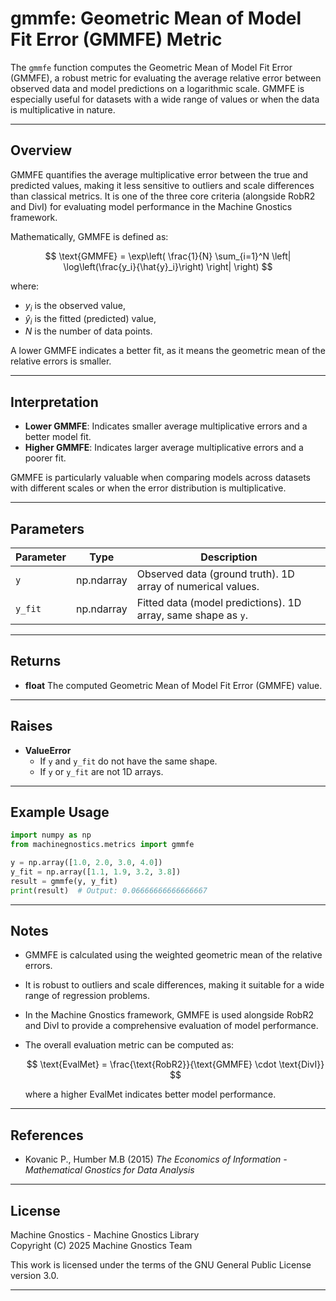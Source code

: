 # gmmfe: Geometric Mean of Model Fit Error (GMMFE) Metric

The `gmmfe` function computes the Geometric Mean of Model Fit Error (GMMFE), a robust metric for evaluating the average relative error between observed data and model predictions on a logarithmic scale. GMMFE is especially useful for datasets with a wide range of values or when the data is multiplicative in nature.

---

## Overview

GMMFE quantifies the average multiplicative error between the true and predicted values, making it less sensitive to outliers and scale differences than classical metrics. It is one of the three core criteria (alongside RobR2 and DivI) for evaluating model performance in the Machine Gnostics framework.

Mathematically, GMMFE is defined as:

$$
\text{GMMFE} = \exp\left( \frac{1}{N} \sum_{i=1}^N \left| \log\left(\frac{y_i}{\hat{y}_i}\right) \right| \right)
$$

where:

- $y_i$ is the observed value,
- $\hat{y}_i$ is the fitted (predicted) value,
- $N$ is the number of data points.

A lower GMMFE indicates a better fit, as it means the geometric mean of the relative errors is smaller.

---

## Interpretation

- **Lower GMMFE**: Indicates smaller average multiplicative errors and a better model fit.
- **Higher GMMFE**: Indicates larger average multiplicative errors and a poorer fit.

GMMFE is particularly valuable when comparing models across datasets with different scales or when the error distribution is multiplicative.

---

## Parameters

| Parameter | Type       | Description                                                     |
| --------- | ---------- | --------------------------------------------------------------- |
| `y`     | np.ndarray | Observed data (ground truth). 1D array of numerical values.     |
| `y_fit` | np.ndarray | Fitted data (model predictions). 1D array, same shape as `y`. |

---

## Returns

- **float**
  The computed Geometric Mean of Model Fit Error (GMMFE) value.

---

## Raises

- **ValueError**
  - If `y` and `y_fit` do not have the same shape.
  - If `y` or `y_fit` are not 1D arrays.

---

## Example Usage

```python
import numpy as np
from machinegnostics.metrics import gmmfe

y = np.array([1.0, 2.0, 3.0, 4.0])
y_fit = np.array([1.1, 1.9, 3.2, 3.8])
result = gmmfe(y, y_fit)
print(result)  # Output: 0.06666666666666667
```

---

## Notes

- GMMFE is calculated using the weighted geometric mean of the relative errors.
- It is robust to outliers and scale differences, making it suitable for a wide range of regression problems.
- In the Machine Gnostics framework, GMMFE is used alongside RobR2 and DivI to provide a comprehensive evaluation of model performance.
- The overall evaluation metric can be computed as:

  $$
  \text{EvalMet} = \frac{\text{RobR2}}{\text{GMMFE} \cdot \text{DivI}}
  $$

  where a higher EvalMet indicates better model performance.

---

## References

- Kovanic P., Humber M.B (2015) *The Economics of Information - Mathematical Gnostics for Data Analysis*

---

## License

Machine Gnostics - Machine Gnostics Library   
Copyright (C) 2025  Machine Gnostics Team

This work is licensed under the terms of the GNU General Public License version 3.0.

---
